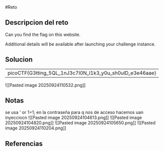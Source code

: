 #Reto 
## Descripcion del reto
Can you find the flag on this website.

Additional details will be available after launching your challenge instance.
## Solucion
|                                                         |
| ------------------------------------------------------- |
| picoCTF{G3tting_5QL_1nJ3c7I0N_l1k3_y0u_sh0ulD_e3e46aae} |
![[Pasted image 20250924110532.png]]
## Notas
se usa ' or 1=1; en la contraseña para q nos de acceso
hacemos uan inyecciocn
![[Pasted image 20250924104613.png]]
![[Pasted image 20250924104820.png]]
![[Pasted image 20250924105650.png]]
![[Pasted image 20250924110204.png]]

## Referencias


